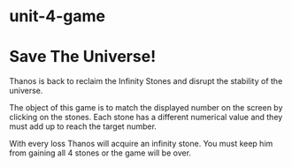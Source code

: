 # unit-4-game
# Save The Universe!

Thanos is back to reclaim the Infinity Stones and disrupt the stability of the universe.

The object of this game is to match the displayed number on the screen by clicking on the stones. Each stone has a different numerical value and they must add up to reach the target number.

With every loss Thanos will acquire an infinity stone. You must keep him from gaining all 4 stones or the game will be over.